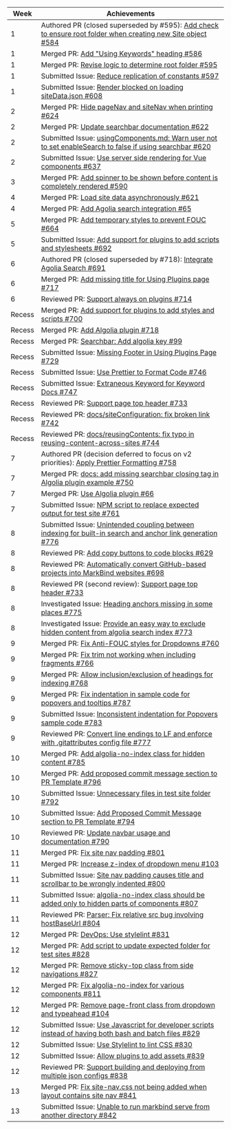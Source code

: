 Week | Achievements
---- | ------------
1 | Authored PR (closed superseded by #595): [Add check to ensure root folder when creating new Site object #584](https://github.com/MarkBind/markbind/pull/584)
1 | Merged PR: [Add "Using Keywords" heading #586](https://github.com/MarkBind/markbind/pull/586)
1 | Merged PR: [Revise logic to determine root folder #595](https://github.com/MarkBind/markbind/pull/595)
1 | Submitted Issue: [Reduce replication of constants #597](https://github.com/MarkBind/markbind/issues/597)
1 | Submitted Issue: [Render blocked on loading siteData.json #608](https://github.com/MarkBind/markbind/issues/608)
2 | Merged PR: [Hide pageNav and siteNav when printing #624](https://github.com/MarkBind/markbind/pull/624)
2 | Merged PR: [Update searchbar documentation #622](https://github.com/MarkBind/markbind/pull/622)
2 | Submitted Issue: [usingComponents.md: Warn user not to set enableSearch to false if using searchbar #620](https://github.com/MarkBind/markbind/issues/620)
2 | Submitted Issue: [Use server side rendering for Vue components #637](https://github.com/MarkBind/markbind/issues/637)
3 | Merged PR: [Add spinner to be shown before content is completely rendered #590](https://github.com/MarkBind/markbind/pull/590)
4 | Merged PR: [Load site data asynchronously #621](https://github.com/MarkBind/markbind/pull/621)
4 | Merged PR: [Add Agolia search integration #65](https://github.com/se-edu/se-book/pull/65)
5 | Merged PR: [Add temporary styles to prevent FOUC #664](https://github.com/MarkBind/markbind/pull/664)
5 | Submitted Issue: [Add support for plugins to add scripts and stylesheets #692](https://github.com/MarkBind/markbind/issues/692)
6 | Authored PR (closed superseded by #718): [Integrate Agolia Search #691](https://github.com/MarkBind/markbind/pull/691)
6 | Merged PR: [Add missing title for Using Plugins page #717](https://github.com/MarkBind/markbind/pull/717)
6 | Reviewed PR: [Support always on plugins #714](https://github.com/MarkBind/markbind/pull/714)
Recess | Merged PR: [Add support for plugins to add styles and scripts #700](https://github.com/MarkBind/markbind/pull/700)
Recess | Merged PR: [Add Algolia plugin #718](https://github.com/MarkBind/markbind/pull/718)
Recess | Merged PR: [Searchbar: Add algolia key #99](https://github.com/MarkBind/vue-strap/pull/99)
Recess | Submitted Issue: [Missing Footer in Using Plugins Page #729](https://github.com/MarkBind/markbind/issues/729)
Recess | Submitted Issue: [Use Prettier to Format Code #746](https://github.com/MarkBind/markbind/issues/746)
Recess | Submitted Issue: [Extraneous Keyword for Keyword Docs #747](https://github.com/MarkBind/markbind/issues/747)
Recess | Reviewed PR: [Support page top header #733](https://github.com/MarkBind/markbind/pull/733)
Recess | Reviewed PR: [docs/siteConfiguration: fix broken link #742](https://github.com/MarkBind/markbind/pull/742)
Recess | Reviewed PR: [docs/reusingContents: fix typo in reusing-content-across-sites #744](https://github.com/MarkBind/markbind/pull/744)
7 | Authored PR (decision deferred to focus on v2 priorities): [Apply Prettier Formatting #758](https://github.com/MarkBind/markbind/pull/758)
7 | Merged PR: [docs: add missing searchbar closing tag in Algolia plugin example #750](https://github.com/MarkBind/markbind/pull/750)
7 | Merged PR: [Use Algolia plugin #66](https://github.com/se-edu/se-book/pull/66)
7 | Submitted Issue: [NPM script to replace expected output for test site #761](https://github.com/MarkBind/markbind/issues/761)
8 | Submitted Issue: [Unintended coupling between indexing for built-in search and anchor link generation #776](https://github.com/MarkBind/markbind/issues/776)
8 | Reviewed PR: [Add copy buttons to code blocks #629](https://github.com/MarkBind/markbind/pull/629)
8 | Reviewed PR: [Automatically convert GitHub-based projects into MarkBind websites #698](https://github.com/MarkBind/markbind/pull/698)
8 | Reviewed PR (second review): [Support page top header #733](https://github.com/MarkBind/markbind/pull/733)
8 | Investigated Issue: [Heading anchors missing in some places #775](https://github.com/MarkBind/markbind/issues/775)
8 | Investigated Issue: [Provide an easy way to exclude hidden content from algolia search index #773](https://github.com/MarkBind/markbind/issues/773)
9 | Merged PR: [Fix Anti-FOUC styles for Dropdowns #760](https://github.com/MarkBind/markbind/pull/760)
9 | Merged PR: [Fix trim not working when including fragments #766](https://github.com/MarkBind/markbind/pull/766)
9 | Merged PR: [Allow inclusion/exclusion of headings for indexing #768](https://github.com/MarkBind/markbind/pull/768)
9 | Merged PR: [Fix indentation in sample code for popovers and tooltips #787](https://github.com/MarkBind/markbind/pull/787)
9 | Submitted Issue: [Inconsistent indentation for Popovers sample code #783](https://github.com/MarkBind/markbind/issues/783)
9 | Reviewed PR: [Convert line endings to LF and enforce with .gitattributes config file #777](https://github.com/MarkBind/markbind/pull/777)
10 | Merged PR: [Add algolia-no-index class for hidden content #785](https://github.com/MarkBind/markbind/pull/785)
10 | Merged PR: [Add proposed commit message section to PR Template #796](https://github.com/MarkBind/markbind/pull/796)
10 | Submitted Issue: [Unnecessary files in test site folder #792](https://github.com/MarkBind/markbind/issues/792)
10 | Submitted Issue: [Add Proposed Commit Message section to PR Template #794](https://github.com/MarkBind/markbind/issues/794)
10 | Reviewed PR: [Update navbar usage and documentation #790](https://github.com/MarkBind/markbind/pull/790)
11 | Merged PR: [Fix site nav padding #801](https://github.com/MarkBind/markbind/pull/801)
11 | Merged PR: [Increase z-index of dropdown menu #103](https://github.com/MarkBind/vue-strap/pull/103)
11 | Submitted Issue: [Site nav padding causes title and scrollbar to be wrongly indented #800](https://github.com/MarkBind/markbind/issues/800)
11 | Submitted Issue: [algolia-no-index class should be added only to hidden parts of components #807](https://github.com/MarkBind/markbind/issues/807)
11 | Reviewed PR: [Parser: Fix relative src bug involving hostBaseUrl #804](https://github.com/MarkBind/markbind/pull/804)
12 | Merged PR: [DevOps: Use stylelint #831](https://github.com/MarkBind/markbind/pull/831)
12 | Merged PR: [Add script to update expected folder for test sites #828](https://github.com/MarkBind/markbind/pull/828)
12 | Merged PR: [Remove sticky-top class from side navigations #827](https://github.com/MarkBind/markbind/pull/827)
12 | Merged PR: [Fix algolia-no-index for various components #811](https://github.com/MarkBind/markbind/pull/811)
12 | Merged PR: [Remove page-front class from dropdown and typeahead #104](https://github.com/MarkBind/vue-strap/pull/104)
12 | Submitted Issue: [Use Javascript for developer scripts instead of having both bash and batch files #829](https://github.com/MarkBind/markbind/issues/829)
12 | Submitted Issue: [Use Stylelint to lint CSS #830](https://github.com/MarkBind/markbind/issues/830)
12 | Submitted Issue: [Allow plugins to add assets #839](https://github.com/MarkBind/markbind/issues/839)
12 | Reviewed PR: [Support building and deploying from multiple json configs #838](https://github.com/MarkBind/markbind/pull/838)
13 | Merged PR: [Fix site-nav.css not being added when layout contains site nav #841](https://github.com/MarkBind/markbind/pull/841)
13 | Submitted Issue: [Unable to run markbind serve from another directory #842](https://github.com/MarkBind/markbind/issues/842)
